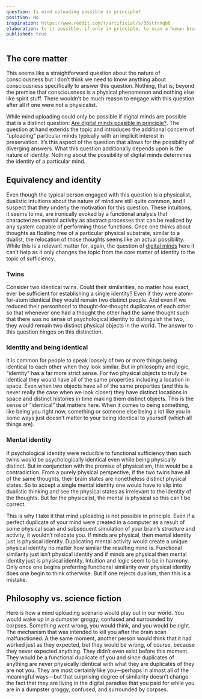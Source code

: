 ```yaml
---
question: Is mind uploading possible in principle?
position: No
inspiration: https://www.reddit.com/r/artificial/s/35sttrXqb0
elaboration: Is it possible, if only in principle, to scan a human brain and relocate its mental activity to a digital computer such that the conscious mind once “in” the brain is instead “in” the computer?
published: true
---
```

## The core matter
This seems like a straightforward question about the nature of consciousness but I don’t think we need to know anything about consciousness specifically to answer this question. Nothing, that is, beyond the premise that consciousness is a physical phenomenon and nothing else like spirit stuff. There wouldn’t be much reason to engage with this question after all if one were not a physicalist. 

While mind uploading could only be possible if digital minds are possible that is a distinct question: [Are digital minds possible in principle?](/are-digital-minds-possible-in-principle). The question at hand extends the topic and introduces the additional concern of “uploading” particular minds typically with an implicit interest in preservation. It’s this aspect of the question that allows for the possibility of diverging answers. What this question additionally depends upon is the nature of identity. Nothing about the possibility of digital minds determines the identity of a particular mind.
## Equivalency and identity  
Even though the typical person engaged with this question is a physicalist, dualistic intuitions about the nature of mind are still quite common, and I suspect that they underly the motivation for this question. These intuitions, it seems to me, are ironically evoked by a functional analysis that characterizes mental activity as abstract processes that can be realized by any system capable of performing those functions. Once one thinks about thoughts as floating free of a particular physical substrate, similar to a dualist, the relocation of those thoughts seems like an actual possibility. While this is a relevant matter for, again, the question of [digital minds](/are-digital-minds-possible-in-principle) here it can’t help as it only changes the topic from the core matter of identity to the topic of sufficiency. 
### Twins
Consider two identical twins. Could their similarities, no matter how exact, ever be sufficient for establishing a single identity? Even if they were atom-for-atom identical they would remain two distinct people. And even if we reduced their personhood to thought-for-thought duplicates of each other so that whenever one had a thought the other had the same thought such that there was no sense of psychological identity to distinguish the two, they would remain two distinct physical objects in the world. The answer to this question hinges on this distinction. 
### Identity and being identical
It is common for people to speak loosely of two or more things being identical to each other when they look similar. But in philosophy and logic, “identity” has a far more strict sense. For two physical objects to truly be identical they would have all of the same properties including a location in space. Even when two objects have all of the same properties (and this is never really the case when we look closer) they have distinct locations in space and distinct histories in time  making them distinct objects. This is the sense of  “identical” that matters here. When it comes to being something, like being you right now, something or someone else being a lot like you in some ways just doesn’t matter to your being identical to yourself (which all things are). 
### Mental identity 
If psychological identity were reducible to functional sufficiency then such twins would be psychologically identical even while being physically distinct. But in conjunction with the premise of physicalism, this would be a contradiction. From a purely physical perspective, if the two twins have all of the same thoughts, their brain states are nonetheless distinct physical states. So to accept a single mental identity one would have to slip into dualistic thinking and see the physical states as irrelevant to the identity of the thoughts. But for the physicalist, the mental is physical so this can’t be correct.

This is why I take it that mind uploading is not possible in principle. Even if  a perfect duplicate of your mind were created in a computer as a result of some physical scan and subsequent simulation of your brain’s structure and activity, it wouldn’t relocate you. If minds are physical, then mental identity just is physical identity. Duplicating mental activity would create a unique physical identity no matter how similar the resulting mind is. Functional similarity just isn’t physical identity and if minds are physical then mental identity just is physical identity. Intuition and logic seem to be in harmony. Only once one begins preferring functional similarity over physical identity does one begin to think otherwise. But if one rejects dualism, then this is a mistake.
## Philosophy vs. science fiction
Here is how a mind uploading scenario would play out in our world. You would wake up in a dumpster groggy, confused and surrounded by corpses. Something went wrong, you would think, and you would be right. The mechanism that was intended to kill you after the brain scan malfunctioned. A the same moment, another person would think that it had worked just as they expected, but they would be wrong, of course, because they never expected anything. They didn’t even exist before this moment. They would be a functional duplicate of you and since duplicates of anything are never physically identical with what they are duplicates of they are not you. They are most certainly like you—perhaps in almost all of the meaningful ways—but that surprising degree of similarity doesn’t change the fact that they are living in the digital paradise that you paid for while you are in a dumpster groggy, confused, and surrounded by corpses. 